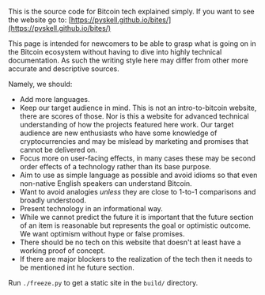 This is the source code for Bitcoin tech explained simply. If you want to see the website go to: [https://pyskell.github.io/bites/](https://pyskell.github.io/bites/)

This page is intended for newcomers to be able to grasp what is going on in the Bitcoin ecosystem without
having to dive into highly technical documentation. As such the writing style here may differ from other more accurate and descriptive sources.

Namely, we should:
- Add more languages.
- Keep our target audience in mind. This is not an intro-to-bitcoin website, there are scores of those. 
Nor is this a website for advanced technical understanding of how the projects featured here work.
Our target audience are new enthusiasts who have some knowledge of cryptocurrencies and may 
be mislead by marketing and promises that cannot be delivered on.
- Focus more on user-facing effects, in many cases these may be second order effects of a technology rather than its base purpose.
- Aim to use as simple language as possible and avoid idioms so that even non-native English speakers can understand Bitcoin.
- Want to avoid analogies *unless* they are close to 1-to-1 comparisons and broadly understood.
- Present technology in an informational way.
- While we cannot predict the future it is important that the future section of an item is reasonable but represents the goal or optimistic outcome. We want optimism without hype or false promises.
- There should be no tech on this website that doesn't at least have a working proof of concept.
- If there are major blockers to the realization of the tech then it needs to be mentioned int he future section.

Run `./freeze.py` to get a static site in the `build/` directory.